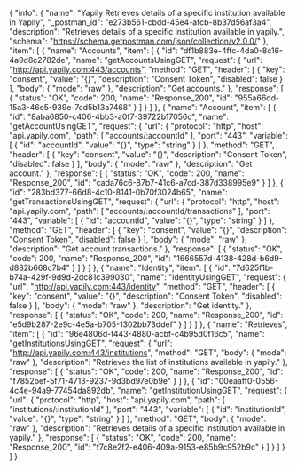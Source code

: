 {
  "info": {
    "name": "Yapily Retrieves details of a specific institution available in Yapily",
    "_postman_id": "e273b561-cbdd-45e4-afcb-8b37d56af3a4",
    "description": "Retrieves details of a specific institution available in yapily.",
    "schema": "https://schema.getpostman.com/json/collection/v2.0.0/"
  },
  "item": [
    {
      "name": "Accounts",
      "item": [
        {
          "id": "df1b883e-4ffc-4da0-8c16-4a9d8c2782de",
          "name": "getAccountsUsingGET",
          "request": {
            "url": "http://api.yapily.com:443/accounts",
            "method": "GET",
            "header": [
              {
                "key": "consent",
                "value": "{}",
                "description": "Consent Token",
                "disabled": false
              }
            ],
            "body": {
              "mode": "raw"
            },
            "description": "Get accounts."
          },
          "response": [
            {
              "status": "OK",
              "code": 200,
              "name": "Response_200",
              "id": "955a66dd-15a3-46e5-939e-7cd5b13a7468"
            }
          ]
        }
      ]
    },
    {
      "name": "Account",
      "item": [
        {
          "id": "8aba6850-c406-4bb3-a0f7-39722b17056c",
          "name": "getAccountUsingGET",
          "request": {
            "url": {
              "protocol": "http",
              "host": "api.yapily.com",
              "path": [
                "accounts/:accountId"
              ],
              "port": "443",
              "variable": [
                {
                  "id": "accountId",
                  "value": "{}",
                  "type": "string"
                }
              ]
            },
            "method": "GET",
            "header": [
              {
                "key": "consent",
                "value": "{}",
                "description": "Consent Token",
                "disabled": false
              }
            ],
            "body": {
              "mode": "raw"
            },
            "description": "Get account."
          },
          "response": [
            {
              "status": "OK",
              "code": 200,
              "name": "Response_200",
              "id": "cada76c6-87b7-41c6-a7cd-387d338995e9"
            }
          ]
        },
        {
          "id": "283bd377-66d8-4c10-8141-0b70f3024b65",
          "name": "getTransactionsUsingGET",
          "request": {
            "url": {
              "protocol": "http",
              "host": "api.yapily.com",
              "path": [
                "accounts/:accountId/transactions"
              ],
              "port": "443",
              "variable": [
                {
                  "id": "accountId",
                  "value": "{}",
                  "type": "string"
                }
              ]
            },
            "method": "GET",
            "header": [
              {
                "key": "consent",
                "value": "{}",
                "description": "Consent Token",
                "disabled": false
              }
            ],
            "body": {
              "mode": "raw"
            },
            "description": "Get account transactions."
          },
          "response": [
            {
              "status": "OK",
              "code": 200,
              "name": "Response_200",
              "id": "1666557d-4138-428d-b6d9-d882b668c7b4"
            }
          ]
        }
      ]
    },
    {
      "name": "Identity",
      "item": [
        {
          "id": "7d625f1b-b74a-429f-9d9d-2dc81c399030",
          "name": "identityUsingGET",
          "request": {
            "url": "http://api.yapily.com:443/identity",
            "method": "GET",
            "header": [
              {
                "key": "consent",
                "value": "{}",
                "description": "Consent Token",
                "disabled": false
              }
            ],
            "body": {
              "mode": "raw"
            },
            "description": "Get identity."
          },
          "response": [
            {
              "status": "OK",
              "code": 200,
              "name": "Response_200",
              "id": "e5d9b287-2e9c-4e5a-b705-1302bb73ddef"
            }
          ]
        }
      ]
    },
    {
      "name": "Retrieves",
      "item": [
        {
          "id": "96e4806d-f443-4880-acbf-c4b95d0f16c5",
          "name": "getInstitutionsUsingGET",
          "request": {
            "url": "http://api.yapily.com:443/institutions",
            "method": "GET",
            "body": {
              "mode": "raw"
            },
            "description": "Retrieves the list of institutions available in yapily."
          },
          "response": [
            {
              "status": "OK",
              "code": 200,
              "name": "Response_200",
              "id": "f7852bef-5f71-4713-9237-9d3bd97e0b9e"
            }
          ]
        },
        {
          "id": "00eaaff0-0556-4c4e-94a9-77454da892db",
          "name": "getInstitutionUsingGET",
          "request": {
            "url": {
              "protocol": "http",
              "host": "api.yapily.com",
              "path": [
                "institutions/:institutionId"
              ],
              "port": "443",
              "variable": [
                {
                  "id": "institutionId",
                  "value": "{}",
                  "type": "string"
                }
              ]
            },
            "method": "GET",
            "body": {
              "mode": "raw"
            },
            "description": "Retrieves details of a specific institution available in yapily."
          },
          "response": [
            {
              "status": "OK",
              "code": 200,
              "name": "Response_200",
              "id": "f7c8e2f2-e406-409a-9153-e85b9c952b9c"
            }
          ]
        }
      ]
    }
  ]
}